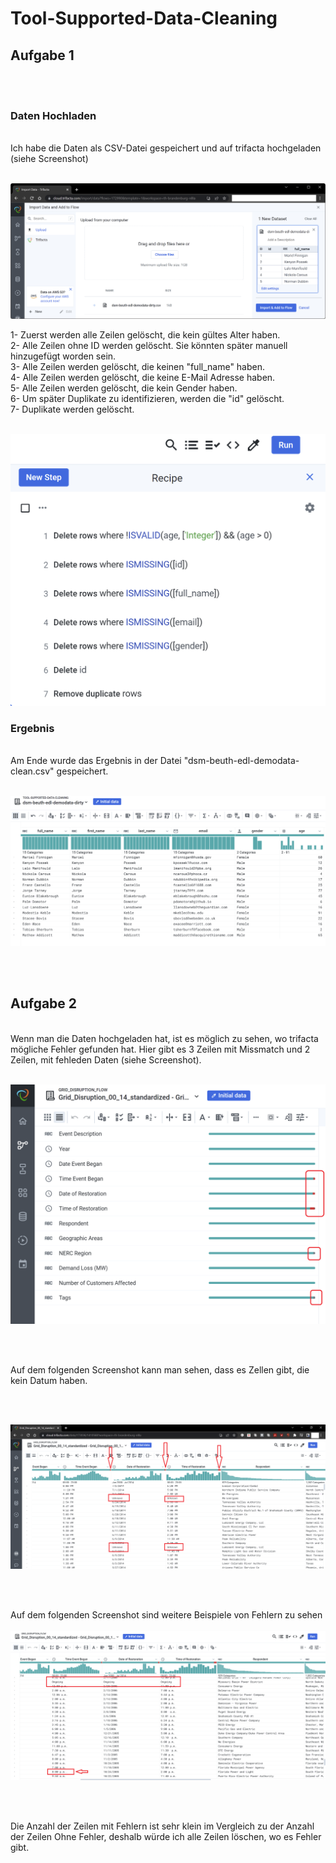 # Tool-Supported-Data-Cleaning

## Aufgabe 1
<br><br>

### Daten Hochladen
<br>
Ich habe die Daten als CSV-Datei gespeichert und auf trifacta hochgeladen (siehe Screenshot)
<br><br>

![Initial Data](trifacta_upload.png)


1- Zuerst werden alle Zeilen gelöscht, die kein gültes Alter haben. <br>
2- Alle Zeilen ohne ID werden gelöscht. Sie könnten später manuell hinzugefügt worden sein. <br>
3- Alle Zeilen werden gelöscht, die keinen "full_name" haben. <br>
4- Alle Zeilen werden gelöscht, die keine E-Mail Adresse haben. <br>
5- Alle Zeilen werden gelöscht, die kein Gender haben. <br>
6- Um später Duplikate zu identifizieren, werden die "id" gelöscht. <br>
7- Duplikate werden gelöscht.<br> <br>

![Recipe](Recipe.png)


### Ergebnis
<br>
Am Ende wurde das Ergebnis in der Datei "dsm-beuth-edl-demodata-clean.csv" gespeichert.
<br><br>

![Clean Data](Clean.png)

<br><br>
## Aufgabe 2

<br>
Wenn man die Daten hochgeladen hat, ist es möglich zu sehen, wo trifacta mögliche Fehler gefunden hat. Hier gibt es 3 Zeilen mit Missmatch und 2 Zeilen, mit fehleden Daten (siehe Screenshot).
<br><br>

![Grid Disruption: mögliche Fehler](Grid_Dis_Initial_Prob.png)

<br><br>

Auf dem folgenden Screenshot kann man sehen, dass es Zellen gibt, die kein Datum haben.

<br><br>

![Grid Disruption: Fehler bei dem Datum](Display_Errors.png)

<br><br>

Auf dem folgenden Screenshot sind weitere Beispiele von Fehlern zu sehen
<br><br>
![Grid Disruption: Fehler bei dem Datum](Display_Errors2.png)

<br><br>

Die Anzahl der Zeilen mit Fehlern ist sehr klein im Vergleich zu der Anzahl der Zeilen Ohne Fehler, deshalb würde ich alle Zeilen löschen, wo es Fehler gibt.
<br><br>





